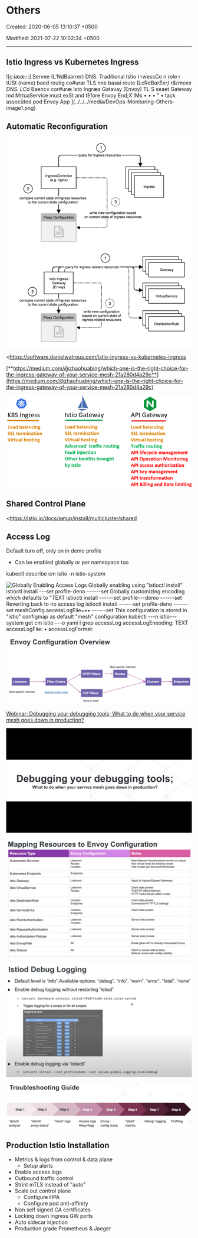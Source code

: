 # Others

Created: 2020-06-05 13:10:37 +0500

Modified: 2021-07-22 10:02:34 +0500

---

## Istio Ingress vs Kubernetes Ingress

![c:iææ:::] Servee (L'NdBaarrer) DNS. Traditional Istio I rwessCo n role r tÜSt (name) baed routig co#uræ TLS nne basai route (LcRdB*arEer) r&rmces DNS. LC*d Baenc« cor#uræ Isto Ingræs Gatavay (Envoy) TL S seaet Gateway md MrtuaService must exSt and tEfore Envoy End;X'iMs • • • " • tack assocüted pod Envoy App ](../../../media/DevOps-Monitoring-Others-image1.png)

## Automatic Reconfiguration

![1 query for Ingress resources (e.g. nginx) 2 compare current state of Irvess resources to the current state configuration Ingress 3 Proxy Configuratio write new configuratim on current state of Ingress resources .query fcy ingress related resources Istb Ingress Gateway (Envoy) 2 compare current state of I rwess resources to the current state configuration 3 write new configuratbn based on current state Proxy Configuratio related resources Gateway VirtualService DestinationRule ](../../../media/DevOps-Monitoring-Others-image2.png)

<https://software.danielwatrous.com/istio-ingress-vs-kubernetes-ingress

[**https://medium.com/@zhaohuabing/which-one-is-the-right-choice-for-the-ingress-gateway-of-your-service-mesh-21a280d4a29c**](https://medium.com/@zhaohuabing/which-one-is-the-right-choice-for-the-ingress-gateway-of-your-service-mesh-21a280d4a29c)

![O K8S Ingress Load balancing SSL termination Virtual hosting Istio Gateway Load balancing SSL termination Virtual hosting Advanced traffic routing Fault injection Other benifits brought by Istio API Gateway Load balancing SSL termination Virtual hosting Traffic routing API lifecycle management API Operation Monitoring API access authorization API key management API transformation API Billing and Rate limiting ](../../../media/DevOps-Monitoring-Others-image3.png)

## Shared Control Plane

<https://istio.io/docs/setup/install/multicluster/shared

## Access Log

Default turn off, only on in demo profile
-   Can be enabled globally or per namespace too

kubectl describe cm istio -n istio-system

![Globally Enabling Access Logs Globally enabling using "istioctl install" istioctl install ---set profile-deno ------set Globally customizing encoding which defaults to "TEXT istiocti install ------set profile---demo ------set Reverting back to no access log istiocti instati ------set profile-deno ------set meshConfig.aecessLogFiie=•• ------set This configuration is stored in "istio" configmap as default "mesh" configuration kubecti ---n istio---system get cm istio ---o yami I grep accessLog accessLogEneoding: TEXT accessLogFiie: • accessLogFormat: ](../../../media/DevOps-Monitoring-Others-image4.png)

![](../../../media/DevOps-Monitoring-Others-image5.png)

[Webinar: Debugging your debugging tools; What to do when your service mesh goes down in production?](https://www.youtube.com/watch?v=XAKY24b7XjQ)

![Debugging your debugging tools; What to do when your service mesh goes down in production? ](../../../media/DevOps-Monitoring-Others-image6.jpg)

![](../../../media/DevOps-Monitoring-Others-image7.png)

![Istiod Debug Logging Default level is "info".Available options: "debug", "info", "warn", "error", Enable debug logging without restarting "istiod" o istiocti dashboard controlz Toggle logging for a scope or for all scopes o Loog.ng none" Enable debug logging via "istioctl" o istiocti install ------set profile-deno ----set values.globai.iogging.ievel=debugl ](../../../media/DevOps-Monitoring-Others-image8.png)

![Troubleshooting Guide Step 1 Oistioctl analyze' step 2 *istioctl proxy-status* step 3 "istiod• logs Access logs Resp flags Step 5 Envoy config dump Step 6 "istiod" metrics Step 7 Odebug• logging step 8 Profiling ](../../../media/DevOps-Monitoring-Others-image9.png)

## Production Istio Installation
-   Metrics & logs from control & data plane
    -   Setup alerts
-   Enable access logs
-   Outbound traffic control
-   Strint mTLS instead of "auto"
-   Scale out control plane
    -   Configure HPA
    -   Configure pod anti-affinity
-   Non self signed CA certificates
-   Locking down ingress GW ports
-   Auto sidecar injection
-   Production grade Prometheus & Jaeger





